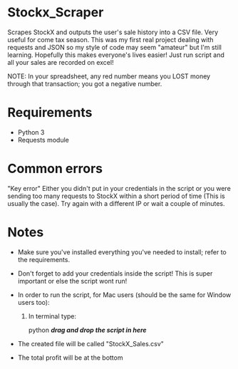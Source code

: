 # Stockx_Scraper
Scrapes StockX and outputs the user's sale history into a CSV file. Very useful for come tax season. This was my first 
real project dealing with requests and JSON so my style of code may seem "amateur" but I'm still learning. Hopefully this
makes everyone's lives easier! Just run script and all your sales are recorded on excel!

NOTE: In your spreadsheet, any red number means you LOST money through that transaction; you got a negative number.

# Requirements
- Python 3
- Requests module

# Common errors

"Key error" 
 Either you didn't put in your credentials in the script or you were sending too many requests to StockX within a short period of time (This is usually the case). Try again with a different IP or wait a couple of minutes.

# Notes
- Make sure you've installed everything you've needed to install; refer to the requirements. 
 
- Don't forget to add your credentials inside the script! This is super important or else the script wont run!

- In order to run the script, for Mac users (should be the same for Window users too):
  1. In terminal type: 
  
     python ***drag and drop the script in here***


- The created file will be called "StockX_Sales.csv"

- The total profit will be at the bottom

